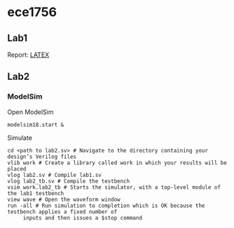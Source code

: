 # ece1756

## Lab1
Report: [LATEX](https://www.overleaf.com/project/633a625e21adf003dcd788bb)

## Lab2

### ModelSim
Open ModelSim
```
modelsim18.start &
```
Simulate
```
cd <path to lab2.sv> # Navigate to the directory containing your design’s Verilog files
vlib work # Create a library called work in which your results will be placed
vlog lab2.sv # Compile lab1.sv
vlog lab2_tb.sv # Compile the testbench
vsim work.lab2_tb # Starts the simulator, with a top-level module of the lab1 testbench
view wave # Open the waveform window
run -all # Run simulation to completion which is OK because the testbench applies a fixed number of
     inputs and then issues a $stop command
```